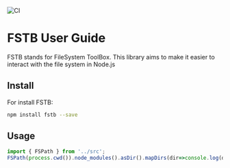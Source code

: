 ![CI](https://github.com/debagger/fstb/workflows/CI/badge.svg)

# FSTB User Guide

FSTB stands for FileSystem ToolBox. This library aims to make it easier to interact with the file system in Node.js

## Install

For install FSTB:

```bash
npm install fstb --save
```
## Usage

```js
import { FSPath } from '../src';
FSPath(process.cwd()).node_modules().asDir().mapDirs(dir=>console.log(dir.name))

```


